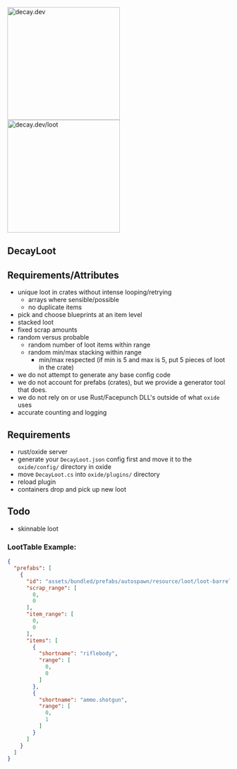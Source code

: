 <img src="https://i.ibb.co/93mSYZ4/decay.png" alt="decay.dev" width="255"/><img src="https://i.ibb.co/zbkjYkV/loot.png" alt="decay.dev/loot" width="255"/>

## DecayLoot



## Requirements/Attributes

- unique loot in crates without intense looping/retrying
  - arrays where sensible/possible
  - no duplicate items
- pick and choose blueprints at an item level
- stacked loot
- fixed scrap amounts
- random versus probable
  - random number of loot items within range
  - random min/max stacking within range
    - min/max respected (if min is 5 and max is 5, put 5 pieces of loot in the crate)
- we do not attempt to generate any base config code
- we do not account for prefabs (crates), but we provide a generator tool that does.
- we do not rely on or use Rust/Facepunch DLL's outside of what `oxide` uses
- accurate counting and logging

## Requirements

- rust/oxide server
- generate your `DecayLoot.json` config first and move it to the `oxide/config/` directory in oxide
- move `DecayLoot.cs`  into `oxide/plugins/` directory
- reload plugin
- containers drop and pick up new loot

## Todo
- skinnable loot

### LootTable Example:
```json
{
  "prefabs": [
    {
      "id": "assets/bundled/prefabs/autospawn/resource/loot/loot-barrel-1.prefab",
      "scrap_range": [
        0,
        0
      ],
      "item_range": [
        0,
        0
      ],
      "items": [
        {
          "shortname": "riflebody",
          "range": [
            0,
            0
          ]
        },
        {
          "shortname": "ammo.shotgun",
          "range": [
            0,
            1
          ]
        }
      ]
    }
  ]
}
```
